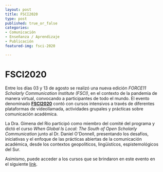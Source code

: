 ```yaml
---
layout: post
title: FSCI2020
type: post
published: true_or_false
categories:
- Comunicación
- Enseñanza / Aprendizaje
- Publicación
featured-img: fsci-2020

---
```


# FSCI2020

Entre los días 03 y 13 de agosto se realizó una nueva edición *FORCE11 Scholarly Communication Institute (FSCI)*, en el contexto de la pandemia de manera virtual, convocando a participantes de todo el mundo. El evento denominado **<a href="https://www.force11.org/fsci/2020" target="blank">FSCI2020</a>** contó con cursos intensivos a través de diferentes plataformas de videollamada, actividades grupales y prácticas sobre comunicación académica. 

La Dra. Gimena del Rio participó como miembro del comité del programa y dictó el curso *When Global Is Local: The South of Open Scholarly Communication* junto al Dr. Daniel O'Donnell, presentando los desafíos, iniciativas y el enfoque de las prácticas abiertas de la comunicación académica, desde los contextos geopolíticos, lingüistícos, espistemológicos del Sur.  

Asimismo, puede acceder a los cursos que se brindaron en este evento en el siguiente <a href="https://www.force11.org/fsci/2020/fsci-2020-course-abstracts" target="blank">link</a>.
